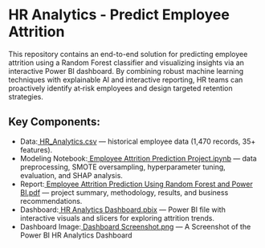 # HR Analytics - Predict Employee Attrition

This repository contains an end-to-end solution for predicting employee attrition using a Random Forest classifier and visualizing insights via an interactive Power BI dashboard. By combining robust machine learning techniques with explainable AI and interactive reporting, HR teams can proactively identify at‑risk employees and design targeted retention strategies.

## Key Components:

- Data:<a href="https://github.com/LakshmiPriyanka13/Employee-Attrition-Prediction-Project-/blob/main/HR_Analytics.csv"> HR_Analytics.csv</a> — historical employee data (1,470 records, 35+ features).
- Modeling Notebook:<a href="https://github.com/LakshmiPriyanka13/Employee-Attrition-Prediction-Project-/blob/main/Employee%20Attrition%20Prediction%20Project.ipynb"> Employee Attrition Prediction Project.ipynb</a> — data preprocessing, SMOTE oversampling, hyperparameter tuning, evaluation, and SHAP analysis.
- Report:<a href="https://github.com/LakshmiPriyanka13/Employee-Attrition-Prediction-Project-/blob/main/Employee%20Attrition%20Prediction%20Using%20Random%20Forest%20and%20Power%20BI.pdf"> Employee Attrition Prediction Using Random Forest and Power BI.pdf</a> — project summary, methodology, results, and business recommendations.
- Dashboard:<a href="https://github.com/LakshmiPriyanka13/Employee-Attrition-Prediction-Project-/blob/main/HR%20Analytics%20Dashboard.pbix"> HR Analytics Dashboard.pbix</a> — Power BI file with interactive visuals and slicers for exploring attrition trends.
- Dashboard Image:<a href="https://github.com/LakshmiPriyanka13/Employee-Attrition-Prediction-Project-/blob/main/Dashboard%20Screenshot.png"> Dashboard Screenshot.png</a> — A Screenshot of the Power BI HR Analytics Dashboard
 
